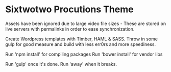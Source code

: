 # Sixtwotwo Procutions Theme #

Assets have been ignored due to large video file sizes - These are stored on live servers with permalinks in order to ease synchronization.

Create Wordpress templates with Timber, HAML & SASS. Throw in some gulp for good measure and build with less err0rs and more speediness.

Run 'npm install' for compiling packages
Run 'bower install' for vendor libs

Run 'gulp' once it's done. Run 'away' when it breaks.
